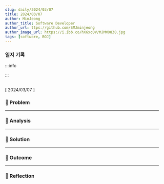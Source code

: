 ```yaml
---
slug: daily/2024/03/07
title: 2024/03/07
author: MinJeong
author_title: Software Developer
author_url: ttps://github.com/SMJminjeong
author_image_url: https://i.ibb.co/hX6xc0V/MJMW0830.jpg
tags: [software, BOJ]
---
```


### 일지 기록

:::info

:::

<br/>
[ 2024/03/07 ]

### 🧐 Problem
---

### 👀 Analysis
---

### 🌈 Solution
---

### 🎯 Outcome
---

### 👼 Reflection
